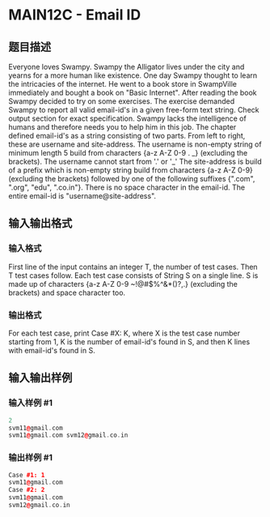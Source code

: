 # MAIN12C - Email ID

## 题目描述

Everyone loves Swampy. Swampy the Alligator lives under the city and yearns for a more human like existence. One day Swampy thought to learn the intricacies of the internet. He went to a book store in SwampVille immediately and bought a book on "Basic Internet". After reading the book Swampy decided to try on some exercises. The exercise demanded Swampy to report all valid email-id's in a given free-form text string. Check output section for exact specification. Swampy lacks the intelligence of humans and therefore needs you to help him in this job. The chapter defined email-id's as a string consisting of two parts. From left to right, these are username and site-address. The username is non-empty string of minimum length 5 build from characters {a-z A-Z 0-9 . \_} (excluding the brackets). The username cannot start from '.' or '\_' The site-address is build of a prefix which is non-empty string build from characters {a-z A-Z 0-9} (excluding the brackets) followed by one of the following suffixes {".com", ".org", "edu", ".co.in"}. There is no space character in the email-id. The entire email-id is "username@site-address".

## 输入输出格式

### 输入格式

First line of the input contains an integer T, the number of test cases. Then T test cases follow. Each test case consists of String S on a single line. S is made up of characters {a-z A-Z 0-9 ~!@#$%^&\*()?,.} (excluding the brackets) and space character too.

### 输出格式

For each test case, print Case #X: K, where X is the test case number starting from 1, K is the number of email-id's found in S, and then K lines with email-id's found in S.

## 输入输出样例

### 输入样例 #1

```cpp
2
svm11@gmail.com
svm11@gmail.com svm12@gmail.co.in
```


### 输出样例 #1

```cpp
Case #1: 1
svm11@gmail.com
Case #2: 2
svm11@gmail.com
svm12@gmail.co.in
```


